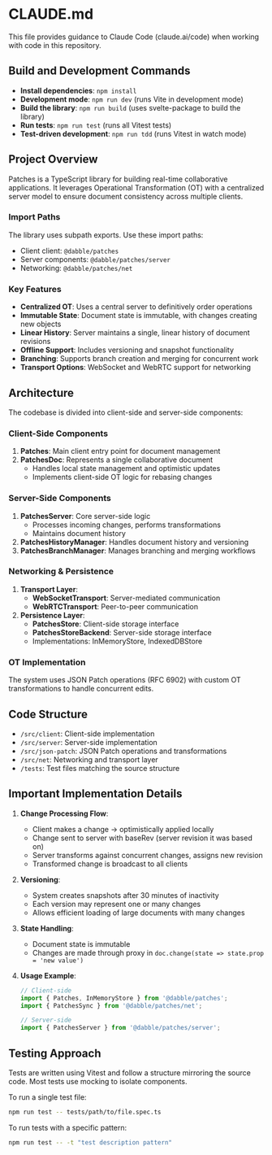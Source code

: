 # CLAUDE.md

This file provides guidance to Claude Code (claude.ai/code) when working with code in this repository.

## Build and Development Commands

- **Install dependencies**: `npm install`
- **Development mode**: `npm run dev` (runs Vite in development mode)
- **Build the library**: `npm run build` (uses svelte-package to build the library)
- **Run tests**: `npm run test` (runs all Vitest tests)
- **Test-driven development**: `npm run tdd` (runs Vitest in watch mode)

## Project Overview

Patches is a TypeScript library for building real-time collaborative applications. It leverages Operational Transformation (OT) with a centralized server model to ensure document consistency across multiple clients.

### Import Paths

The library uses subpath exports. Use these import paths:

- Client client: `@dabble/patches`
- Server components: `@dabble/patches/server`
- Networking: `@dabble/patches/net`

### Key Features

- **Centralized OT**: Uses a central server to definitively order operations
- **Immutable State**: Document state is immutable, with changes creating new objects
- **Linear History**: Server maintains a single, linear history of document revisions
- **Offline Support**: Includes versioning and snapshot functionality
- **Branching**: Supports branch creation and merging for concurrent work
- **Transport Options**: WebSocket and WebRTC support for networking

## Architecture

The codebase is divided into client-side and server-side components:

### Client-Side Components

1. **Patches**: Main client entry point for document management
2. **PatchesDoc**: Represents a single collaborative document
   - Handles local state management and optimistic updates
   - Implements client-side OT logic for rebasing changes

### Server-Side Components

1. **PatchesServer**: Core server-side logic
   - Processes incoming changes, performs transformations
   - Maintains document history
2. **PatchesHistoryManager**: Handles document history and versioning
3. **PatchesBranchManager**: Manages branching and merging workflows

### Networking & Persistence

1. **Transport Layer**:
   - **WebSocketTransport**: Server-mediated communication
   - **WebRTCTransport**: Peer-to-peer communication
2. **Persistence Layer**:
   - **PatchesStore**: Client-side storage interface
   - **PatchesStoreBackend**: Server-side storage interface
   - Implementations: InMemoryStore, IndexedDBStore

### OT Implementation

The system uses JSON Patch operations (RFC 6902) with custom OT transformations to handle concurrent edits.

## Code Structure

- `/src/client`: Client-side implementation
- `/src/server`: Server-side implementation
- `/src/json-patch`: JSON Patch operations and transformations
- `/src/net`: Networking and transport layer
- `/tests`: Test files matching the source structure

## Important Implementation Details

1. **Change Processing Flow**:

   - Client makes a change → optimistically applied locally
   - Change sent to server with baseRev (server revision it was based on)
   - Server transforms against concurrent changes, assigns new revision
   - Transformed change is broadcast to all clients

2. **Versioning**:

   - System creates snapshots after 30 minutes of inactivity
   - Each version may represent one or many changes
   - Allows efficient loading of large documents with many changes

3. **State Handling**:

   - Document state is immutable
   - Changes are made through proxy in `doc.change(state => state.prop = 'new value')`

4. **Usage Example**:

   ```typescript
   // Client-side
   import { Patches, InMemoryStore } from '@dabble/patches';
   import { PatchesSync } from '@dabble/patches/net';

   // Server-side
   import { PatchesServer } from '@dabble/patches/server';
   ```

## Testing Approach

Tests are written using Vitest and follow a structure mirroring the source code. Most tests use mocking to isolate components.

To run a single test file:

```bash
npm run test -- tests/path/to/file.spec.ts
```

To run tests with a specific pattern:

```bash
npm run test -- -t "test description pattern"
```
